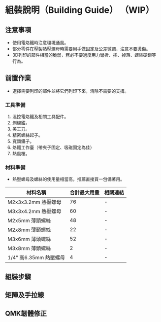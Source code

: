 # 組裝說明（Building Guide） （WIP）

## 注意事項

- 使用電烙鐵時注意環境通風。
- 部分零件在壓製熱壓螺母時需要用手做固定及公差微調，注意不要燙傷。
- 3D列印的部件相當的脆弱，務必不要過度用力彎折、摔、掉落、螺絲硬鎖等行為。

## 前置作業

- 選擇需要列印的部件並將它們列印下來，清除不需要的支撐。

### 工具準備

1. 溫控電烙鐵及相關工具配件。
2. 剝線鉗。
3. 美工刀。
4. 精密螺絲起子。
5. 寬頭鑷子。
6. 烙鐵工作臺（帶夾子固定、吸磁固定為佳）
7. 熱風槍。

### 材料準備

- 熱壓螺母及螺絲的使用量相當高，推薦直接買一包備著用。

| 材料名稱 | 合計最大用量 | 相關連結 |
| -------- | ---- | ------ |
| M2x3x3.2mm 熱壓螺母 | 76 | - |
| M3x3x4.2mm 熱壓螺母 | 60 | - |
| M2x5mm 薄頭螺絲 | 48 | - |
| M2x8mm 薄頭螺絲 | 22 | - |
| M3x6mm 薄頭螺絲 | 52 | - |
| M3x8mm 薄頭螺絲 | 2 | - |
| 1/4" 高6.35mm 熱壓螺母 | 4 | - |

## 組裝步驟



## 矩陣及手拉線



## QMK韌體修正
